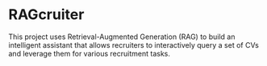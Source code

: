 # RAGcruiter
This project uses Retrieval-Augmented Generation (RAG) to build an intelligent assistant  that allows recruiters to interactively query a set of CVs and leverage them for various  recruitment tasks. 
